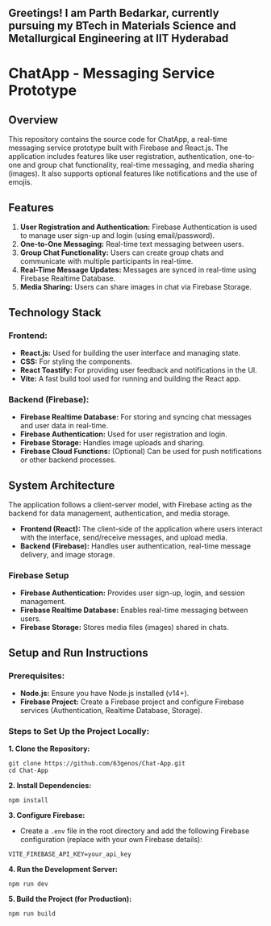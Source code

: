 ## Greetings! I am Parth Bedarkar, currently pursuing my BTech in Materials Science and Metallurgical Engineering at IIT Hyderabad
# ChatApp - Messaging Service Prototype

## Overview
This repository contains the source code for ChatApp, a real-time messaging service prototype built with Firebase and React.js. The application includes features like user registration, authentication, one-to-one and group chat functionality, real-time messaging, and media sharing (images). It also supports optional features like notifications and the use of emojis.

## Features

1. **User Registration and Authentication:**
Firebase Authentication is used to manage user sign-up and login (using email/password).
2. **One-to-One Messaging:**
Real-time text messaging between users.
3. **Group Chat Functionality:**
Users can create group chats and communicate with multiple participants in real-time.
4. **Real-Time Message Updates:**
Messages are synced in real-time using Firebase Realtime Database.
5. **Media Sharing:**
Users can share images in chat via Firebase Storage.

## Technology Stack

### Frontend: 
- **React.js:** Used for building the user interface and managing state.
- **CSS:** For styling the components.
- **React Toastify:** For providing user feedback and notifications in the UI.
- **Vite:** A fast build tool used for running and building the React app.
### Backend (Firebase):
- **Firebase Realtime Database:** For storing and syncing chat messages and user data in real-time.
- **Firebase Authentication:** Used for user registration and login.
- **Firebase Storage:** Handles image uploads and sharing.
- **Firebase Cloud Functions:** (Optional) Can be used for push notifications or other backend processes.

## System Architecture

The application follows a client-server model, with Firebase acting as the backend for data management, authentication, and media storage.

- **Frontend (React):** The client-side of the application where users interact with the interface, send/receive messages, and upload media.
- **Backend (Firebase):** Handles user authentication, real-time message delivery, and image storage.

### Firebase Setup

- **Firebase Authentication:** Provides user sign-up, login, and session management.
- **Firebase Realtime Database:** Enables real-time messaging between users.
- **Firebase Storage:** Stores media files (images) shared in chats.

## Setup and Run Instructions

### Prerequisites:
- **Node.js:** Ensure you have Node.js installed (v14+).
- **Firebase Project:** Create a Firebase project and configure Firebase services (Authentication, Realtime Database, Storage).

### Steps to Set Up the Project Locally:

**1. Clone the Repository:**

```
git clone https://github.com/63genos/Chat-App.git
cd Chat-App
```

**2. Install Dependencies:**

```
npm install
```

**3. Configure Firebase:**
- Create a `.env` file in the root directory and add the following Firebase configuration (replace with your own Firebase details):
```
VITE_FIREBASE_API_KEY=your_api_key
```

**4. Run the Development Server:**

```
npm run dev
```

**5. Build the Project (for Production):**

```
npm run build
```

